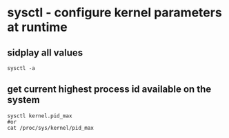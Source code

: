 # sysctl - configure kernel parameters at runtime

## sidplay all values

```
sysctl -a
```

## get current highest process id available on the system

```
sysctl kernel.pid_max
#or
cat /proc/sys/kernel/pid_max
```
